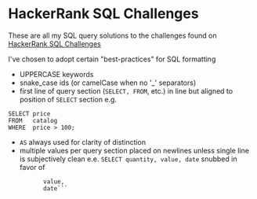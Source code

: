 # HackerRank SQL Challenges
These are all my SQL query solutions to the challenges found on [HackerRank SQL Challenges](https://www.hackerrank.com/domains/sql)

I've chosen to adopt certain "best-practices" for SQL formatting
* UPPERCASE keywords
* snake_case ids (or camelCase when no '_' separators)
* first line of query section (`SELECT, FROM`, etc.) in line but aligned to position of `SELECT` section
e.g.
```
SELECT price
FROM   catalog
WHERE  price > 100;
```
* `AS` always used for clarity of distinction
* multiple values per query section placed on newlines unless single line is subjectively clean e.e.
`SELECT quantity, value, date` snubbed in favor of
```SELECT quantity,
          value,
          date```
